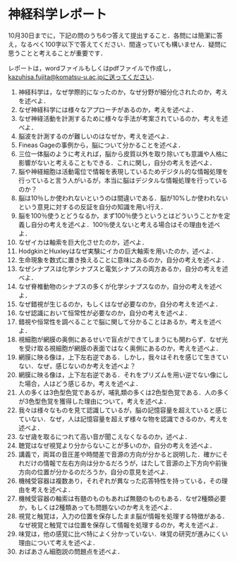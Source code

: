 # 神経科学レポート
10月30日までに，下記の問のうち6つ答えて提出すること．各問には簡潔に答え，なるべく100字以下で答えてください．間違っていても構いません．疑問に思うことと考えることが重要です．

レポートは，wordファイルもしくはpdfファイルで作成し，kazuhisa.fujita@komatsu-u.ac.jpに送ってください．

1. 神経科学は，なぜ学際的になったのか，なぜ分野が細分化されたのか，考えを述べよ．
2. なぜ神経科学には様々なアプローチがあるのか，考えを述べよ．
3. なぜ神経活動を計測するために様々な手法が考案されているのか，考えを述べよ．
4. 脳波を計測するのが難しいのはなぜか，考えを述べよ．
5. Fineas Gageの事例から，脳について分かることを述べよ．
6. 三位一体脳のように考えれば，脳から皮質以外を取り除いても意識や人格に影響がないと考えることもできる．これに関し，自分の考えを述べよ．
7. 脳や神経細胞は活動電位で情報を表現しているためデジタル的な情報処理を行っていると言う人がいるが，本当に脳はデジタルな情報処理を行っているのか？
8. 脳は10％しか使われないというのは間違いである．脳が10%しか使われないという意見に対するの反証を自分の知識を用い行え．
9. 脳を100％使うとどうなるか，まず100％使うというとはどういうことかを定義し自分の考えを述べよ．100％使えないと考える場合はその理由を述べよ．
10. なぜイカは軸索を巨大化させたのか，述べよ．
11. HodgkinとHuxleyはなぜ実験にイカの巨大軸索を用いたのか，述べよ．
12. 生命現象を数式に置き換えることに意味にあるのか，自分の考えを述べよ．
13. なぜシナプスは化学シナプスと電気シナプスの両方あるか，自分の考えを述べよ．
14. なぜ脊椎動物のシナプスの多くが化学シナプスなのか，自分の考えを述べよ．
15. なぜ錯視が生じるのか，もしくはなぜ必要なのか，自分の考えを述べよ．
16. なぜ認識において恒常性が必要なのか，自分の考えを述べよ．
17. 錯視や恒常性を調べることで脳に関して分かることはあるか，考えを述べよ．
18. 視細胞が網膜の奥側にあるせいで盲点ができてしまうにも関わらず．なぜ光を受け取る視細胞が網膜の表面ではなく奥側にあるのか，考えを述べよ．
19. 網膜に映る像は，上下左右逆である．しかし，我々はそれを感じて生きていない．なぜ，感じないのか考えを述べよ？
20. 網膜に映る像は，上下左右逆である．それをプリズムを用い逆でない像にした場合，人はどう感じるか，考えを述べよ． 
21. 人の多くは3色型色覚であるが，哺乳類の多くは2色型色覚である．人の多くが3色型色覚を獲得した理由について，考えを述べよ．
22. 我々は様々なものを見て認識しているが，脳の記憶容量を超えていると感じていない．なぜ，人は記憶容量を超えず様々な物を認識できるのか，考えを述べよ．
23. なぜ歳を取るにつれて高い音が聞こえなくなるのか，述べよ．
24. 聴覚はなぜ視覚より分からないことが多いのか，自分の考えを述べよ．
25. 講義で，両耳の音圧差や時間差で音源の方向が分かると説明した．確かにそれだけの情報で左右方向は分かるだろうが，はたして音源の上下方向や前後方向の位置が分かるのだろうか，自分の意見を述べよ．
26. 機械受容器は複数あり，それぞれが異なった応答特性を持っている，その理由を考えを述べよ．
27. 機械受容器の軸索は有髄のものもあれば無髄のものもある．なぜ2種類必要か，もしくは2種類あっても問題ないのか考えを述べよ．
28. 視覚と触覚は，入力の位置を保存したまま脳が情報を処理する特徴がある．なぜ視覚と触覚では位置を保存して情報を処理するのか，考えを述べよ．
29. 味覚は，他の感覚に比べ特によく分かっていない．味覚の研究が進みにくい理由について考えを述べよ．
30. おばあさん細胞説の問題点を述べよ．

